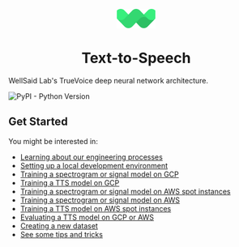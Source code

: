 <p align="center"><img width="15%" src="mark.svg" /></p>

<h1 align="center">Text-to-Speech</h3>

WellSaid Lab's TrueVoice deep neural network architecture.

![PyPI - Python Version](https://img.shields.io/badge/python-3.7-blue.svg)

## Get Started

You might be interested in:

- [Learning about our engineering processes](./docs/ENGINEERING_PROCESSES.md)
- [Setting up a local development environment](./docs/LOCAL_SETUP.md)
- [Training a spectrogram or signal model on GCP](./docs/TRAIN_MODEL_GCP.md)
- [Training a TTS model on GCP](./docs/TRAIN_TTS_MODEL_GCP.md)
- [Training a spectrogram or signal model on AWS spot instances](./docs/TRAIN_MODEL_AWS_SPOT.md)
- [Training a spectrogram or signal model on AWS](./docs/TRAIN_MODEL_AWS.md)
- [Training a TTS model on AWS spot instances](./docs/TRAIN_TTS_MODEL_AWS.md)
- [Evaluating a TTS model on GCP or AWS](./docs/EVALUATE_A_MODEL_GCP.md)
- [Creating a new dataset](./docs/PREPROCESSING_DATASETS.md)
- [See some tips and tricks](./docs/TIPS_AND_TRICKS.md)
